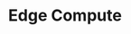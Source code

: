 ---
id: industrial-iot/edge-compute
title: Edge Compute
sidebar_label: Edge Compute
previous_page: industrial-iot/industry-5.0
---